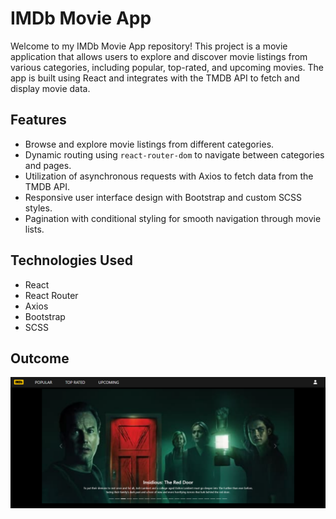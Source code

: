 # IMDb Movie App

Welcome to my IMDb Movie App repository! This project is a movie application that allows users to explore and discover movie listings from various categories, including popular, top-rated, and upcoming movies. The app is built using React and integrates with the TMDB API to fetch and display movie data.

## Features

- Browse and explore movie listings from different categories.
- Dynamic routing using `react-router-dom` to navigate between categories and pages.
- Utilization of asynchronous requests with Axios to fetch data from the TMDB API.
- Responsive user interface design with Bootstrap and custom SCSS styles.
- Pagination with conditional styling for smooth navigation through movie lists.

## Technologies Used

- React
- React Router
- Axios
- Bootstrap
- SCSS


## Outcome 
![Overview](./src/helper/image/overview.png)
